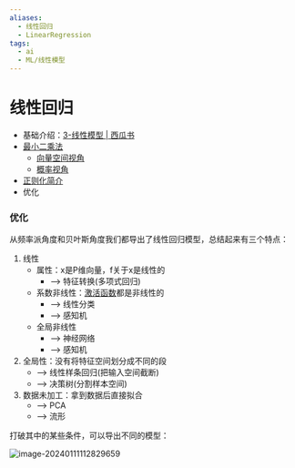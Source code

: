 ```yaml
---
aliases:
  - 线性回归
  - LinearRegression
tags:
  - ai
  - ML/线性模型
---
```

# 线性回归

- 基础介绍：[3-线性模型 | 西瓜书](../watermelon/3-线性模型.md)
- [最小二乘法](../待分类/最小二乘法.md)
  - [向量空间视角](../待分类/最小二乘法.md#向量空间视角)
  - [概率视角](../待分类/最小二乘法.md#概率视角)
- [正则化简介](../待分类/正则化.md#简介)
- 优化

### 优化

从频率派角度和贝叶斯角度我们都导出了线性回归模型，总结起来有三个特点：

1. 线性
   - 属性：x是P维向量，f关于x是线性的
     - --> 特征转换(多项式回归)
   - 系数非线性：[激活函数](../待分类/激活函数.md)都是非线性的
     - --> 线性分类
     - --> 感知机
   - 全局非线性
     - --> 神经网络
     - --> 感知机
2. 全局性：没有将特征空间划分成不同的段
   - --> 线性样条回归(把输入空间截断)
   - --> 决策树(分割样本空间)
3. 数据未加工：拿到数据后直接拟合
   - --> PCA
   - --> 流形

打破其中的某些条件，可以导出不同的模型：

![image-20240111112829659](https://pic-1257412153.cos.ap-nanjing.myqcloud.com/images/2024/01/11/image-20240111112829659-098af4.png)
